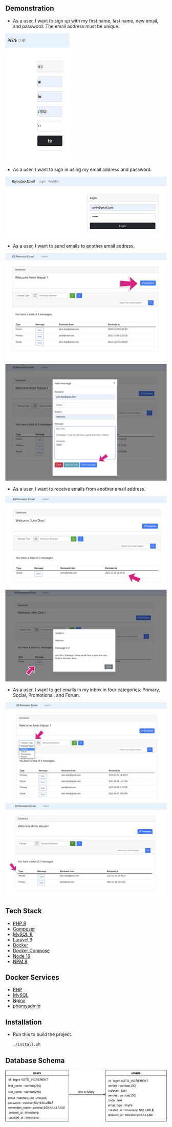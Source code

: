 ## Demonstration

* As a user, I want to sign up with my first name, last name, new email, and password. The email address must be unique.

 <img src="./images/R1.png" width="200" height="400">

* As a user, I want to sign in using my email address and password.

 <img src="./images/R2.png">

* As a user, I want to send emails to another email address.

 <img src="./images/R3_a.jpg">

 <img src="./images/R3_b.jpg">

* As a user, I want to receive emails from another email address.

 <img src="./images/R4_a.jpg">

 <img src="./images/R4_b.jpg">

* As a user, I want to get emails in my inbox in four categories: Primary, Social, Promotional, and Forum.
 
 <img src="./images/R5_a.jpg">

 <img src="./images/R5_b.jpg">

## Tech Stack

* [PHP 8](https://www.php.net/)
* [Composer](https://getcomposer.org/)
* [MySQL 8](https://www.mysql.com/)
* [Laravel 9](https://laravel.com/)
* [Docker](https://www.docker.com/)
* [Docker Compose](https://www.digitalocean.com/community/tutorials/how-to-install-and-use-docker-compose-on-ubuntu-20-04)
* [Node 16](https://nodejs.org)
* [NPM 8](https://www.npmjs.com)

## Docker Services

* [PHP](https://hub.docker.com/_/php)
* [MySQL](https://hub.docker.com/_/mysql)
* [Nginx](https://hub.docker.com/_/nginx)
* [phpmyadmin](https://hub.docker.com/_/phpmyadmin)

## Installation

* Run this to build the project.

   ```sh
   ./install.sh
   ```

## Database Schema

<img src="./images/Database_Schema.png">
